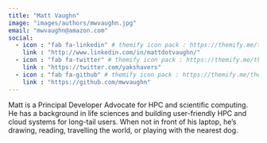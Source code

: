 ```yaml
---
title: "Matt Vaughn"
image: "images/authors/mwvaughn.jpg"
email: "mwvaughn@amazon.com"
social:
  - icon : "fab fa-linkedin" # themify icon pack : https://themify.me/themify-icons
    link : "http://www.linkedin.com/in/mattdotvaughn/"
  - icon : "fab fa-twitter" # themify icon pack : https://themify.me/themify-icons
    link : "https://twitter.com/yakshavers"
  - icon : "fab fa-github" # themify icon pack : https://themify.me/themify-icons
    link : "https://github.com/mwvaughn"
---
```


Matt is a Principal Developer Advocate for HPC and scientific computing. He has a background in life sciences and building user-friendly HPC and cloud systems for long-tail users. When not in front of his laptop, he’s drawing, reading, travelling the world, or playing with the nearest dog.
